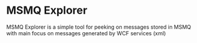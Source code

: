 MSMQ Explorer
============

MSMQ Explorer is a simple tool for peeking on messages stored in MSMQ with main focus on messages generated by WCF services (xml)

